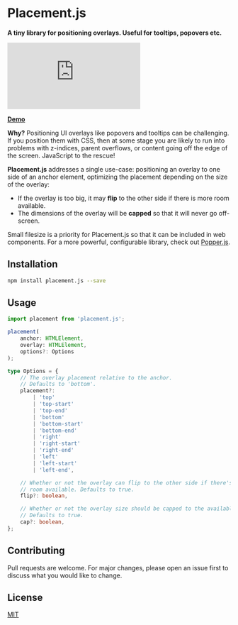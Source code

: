 # Placement.js

**A tiny library for positioning overlays. Useful for tooltips, popovers etc.**

![Size](https://img.shields.io/bundlephobia/minzip/placement.js)

[**Demo**](https://tobyzerner.github.io/placement.js/demo.html)

**Why?** Positioning UI overlays like popovers and tooltips can be challenging. If you position them with CSS, then at some stage you are likely to run into problems with z-indices, parent overflows, or content going off the edge of the screen. JavaScript to the rescue!

**Placement.js** addresses a single use-case: positioning an overlay to one side of an anchor element, optimizing the placement depending on the size of the overlay:

* If the overlay is too big, it may **flip** to the other side if there is more room available.
* The dimensions of the overlay will be **capped** so that it will never go off-screen.

Small filesize is a priority for Placement.js so that it can be included in web components. For a more powerful, configurable library, check out [Popper.js](https://popper.js.org).

## Installation

```sh
npm install placement.js --save
```

## Usage

```ts
import placement from 'placement.js';

placement(
    anchor: HTMLElement,
    overlay: HTMLElement,
    options?: Options
);

type Options = {
    // The overlay placement relative to the anchor. 
    // Defaults to 'bottom'.
    placement?: 
        | 'top'
        | 'top-start'
        | 'top-end'
        | 'bottom'
        | 'bottom-start'
        | 'bottom-end'
        | 'right'
        | 'right-start'
        | 'right-end'
        | 'left'
        | 'left-start'
        | 'left-end',

    // Whether or not the overlay can flip to the other side if there's more
    // room available. Defaults to true.
    flip?: boolean,

    // Whether or not the overlay size should be capped to the available space.
    // Defaults to true.
    cap?: boolean,
};
```

## Contributing

Pull requests are welcome. For major changes, please open an issue first to discuss what you would like to change.

## License

[MIT](LICENSE)
